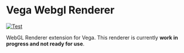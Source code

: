 # Vega Webgl Renderer
[![Test](https://github.com/vega/vega-renderer-webgl/actions/workflows/test.yml/badge.svg)](https://github.com/vega/vega-renderer-webgl/actions/workflows/test.yml)

WebGL Renderer extension for Vega. This renderer is currently **work in progress and not ready for use**. 

